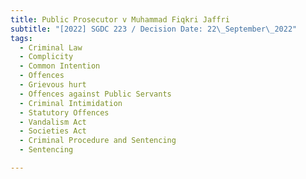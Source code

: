```yaml
---
title: Public Prosecutor v Muhammad Fiqkri Jaffri
subtitle: "[2022] SGDC 223 / Decision Date: 22\_September\_2022"
tags:
  - Criminal Law
  - Complicity
  - Common Intention
  - Offences
  - Grievous hurt
  - Offences against Public Servants
  - Criminal Intimidation
  - Statutory Offences
  - Vandalism Act
  - Societies Act
  - Criminal Procedure and Sentencing
  - Sentencing

---
```

